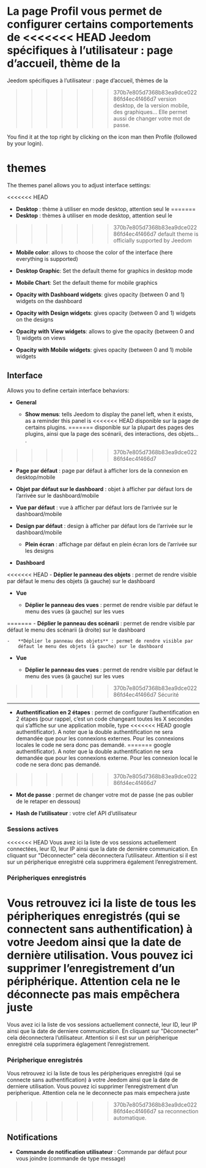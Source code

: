 La page Profil vous permet de configurer certains comportements de
<<<<<<< HEAD
Jeedom spécifiques à l’utilisateur : page d’accueil, thème de la
=======
Jeedom spécifiques à l’utilisateur : page d’accueil, thèmes de la
>>>>>>> 370b7e805d7368b83ea9dce02286fd4ec4f466d7
version desktop, de la version mobile, des graphiques…​ Elle permet
aussi de changer votre mot de passe.

You find it at the top right by clicking on the icon man
then Profile (followed by your login).

themes
======

The themes panel allows you to adjust interface settings:

<<<<<<< HEAD
-   **Desktop** : thème à utiliser en mode desktop, attention seul le
=======
-   **Desktop** : thèmes à utiliser en mode desktop, attention seul le
>>>>>>> 370b7e805d7368b83ea9dce02286fd4ec4f466d7
    default theme is officially supported by Jeedom

-   **Mobile color**: allows to choose the color of the interface
    (here everything is supported)

-   **Desktop Graphic**: Set the default theme for
    graphics in desktop mode

-   **Mobile Chart**: Set the default theme for
    mobile graphics

-   **Opacity with Dashboard widgets**: gives opacity
    (between 0 and 1) widgets on the dashboard

-   **Opacity with Design widgets**: gives opacity
    (between 0 and 1) widgets on the designs

-   **Opacity with View widgets**: allows to give the opacity (between
    0 and 1) widgets on views

-   **Opacity with Mobile widgets**: gives opacity
    (between 0 and 1) mobile widgets

Interface
---------

Allows you to define certain interface behaviors:

-   **General**

    -   **Show menus**: tells Jeedom to display the panel
        left, when it exists, as a reminder this panel is
<<<<<<< HEAD
        disponible sur la page de certains plugins​.
=======
        disponible sur la plupart des pages des plugins, ainsi que la
        page des scénarii, des interactions, des objets…​.
>>>>>>> 370b7e805d7368b83ea9dce02286fd4ec4f466d7

-   **Page par défaut** : page par défaut à afficher lors de la
    connexion en desktop/mobile

-   **Objet par défaut sur le dashboard** : objet à afficher par défaut
    lors de l’arrivée sur le dashboard/mobile

-   **Vue par défaut** : vue à afficher par défaut lors de l’arrivée sur
    le dashboard/mobile

-   **Design par défaut** : design à afficher par défaut lors de
    l’arrivée sur le dashboard/mobile

    -   **Plein écran** : affichage par défaut en plein écran lors de
        l’arrivée sur les designs

-   **Dashboard**

<<<<<<< HEAD
    -   **Déplier le panneau des objets** : permet de rendre visible par
        défaut le menu des objets (à gauche) sur le dashboard

-   **Vue**

    -   **Déplier le panneau des vues** : permet de rendre visible par
        défaut le menu des vues (à gauche) sur les vues

=======
    -   **Déplier le panneau des scénarii** : permet de rendre visible
        par défaut le menu des scénarii (à droite) sur le dashboard

    -   **Déplier le panneau des objets** : permet de rendre visible par
        défaut le menu des objets (à gauche) sur le dashboard

-   **Vue**

    -   **Déplier le panneau des vues** : permet de rendre visible par
        défaut le menu des vues (à gauche) sur les vues

>>>>>>> 370b7e805d7368b83ea9dce02286fd4ec4f466d7
Sécurité 
--------

-   **Authentification en 2 étapes** : permet de configurer
    l’authentification en 2 étapes (pour rappel, c’est un code changeant
    toutes les X secondes qui s’affiche sur une application mobile, type
<<<<<<< HEAD
    google authentificator). A noter que la double authentification ne sera demandée que pour les connexions externes. Pour les connexions locales le code ne sera donc pas demandé.
=======
    google authentificator). A noter que la double authentification ne sera demandée que pour les connexions externe. Pour les connexion local le code ne sera donc pas demandé.
>>>>>>> 370b7e805d7368b83ea9dce02286fd4ec4f466d7

-   **Mot de passe** : permet de changer votre mot de passe (ne pas
    oublier de le retaper en dessous)

-   **Hash de l’utilisateur** : votre clef API d’utilisateur

### Sessions actives 

<<<<<<< HEAD
Vous avez ici la liste de vos sessions actuellement connectées, leur ID,
leur IP ainsi que la date de dernière communication. En cliquant sur
"Déconnecter" cela déconnectera l’utilisateur. Attention si il est sur
un péripherique enregistré cela supprimera également l’enregistrement.

### Péripheriques enregistrés 

Vous retrouvez ici la liste de tous les péripheriques enregistrés (qui se
connectent sans authentification) à votre Jeedom ainsi que la date de
dernière utilisation. Vous pouvez ici supprimer l’enregistrement d’un
périphérique. Attention cela ne le déconnecte pas mais empêchera juste
=======
Vous avez ici la liste de vos sessions actuellement connecté, leur ID,
leur IP ainsi que la date de derniere communication. En cliquant sur
"Déconnecter" cela déconnectera l’utilisateur. Attention si il est sur
un péripherique enregistré cela supprimera églagement l’enregistrement.

### Péripherique enregistrés 

Vous retrouvez ici la liste de tous les péripheriques enregistré (qui se
connecte sans authentification) à votre Jeedom ainsi que la date de
derniere utilisation. Vous pouvez ici supprimer l’enregistrement d’un
peripherique. Attention cela ne le deconnecte pas mais empechera juste
>>>>>>> 370b7e805d7368b83ea9dce02286fd4ec4f466d7
sa reconnection automatique.

Notifications 
-------------

-   **Commande de notification utilisateur** : Commande par défaut pour
    vous joindre (commande de type message)


